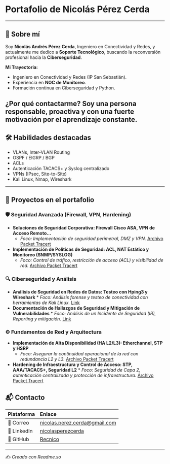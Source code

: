 #  **Portafolio de Nicolás Pérez Cerda**

---

## 👤 Sobre mí

Soy **Nicolás Andrés Pérez Cerda**, Ingeniero en Conectividad y Redes, y actualmente me dedico a **Soporte Tecnológico**, buscando la reconversión profesional hacia la **Ciberseguridad**.

**Mi Trayectoria:**
* Ingeniero en Conectividad y Redes (IP San Sebastián).
* Experiencia en **NOC de Monitoreo**.
* Formación continua en Ciberseguridad y Python.

**¿Por qué contactarme?**
Soy una persona **responsable, proactiva** y con una fuerte motivación por el aprendizaje constante.
---
## 🛠️ Habilidades destacadas
- VLANs, Inter-VLAN Routing  
- OSPF / EIGRP / BGP  
- ACLs   
- Autenticación TACACS+ y Syslog centralizado  
- VPNs (IPsec, Site-to-Site)  
- Kali Linux, Nmap, Wireshark   

---
## 📁 Proyectos en el portafolio

### 🛡️ Seguridad Avanzada (Firewall, VPN, Hardening)
* **Soluciones de Seguridad Corporativa: Firewall Cisco ASA, VPN de Acceso Remoto...**
  * *Foco: Implementación de seguridad perimetral, DMZ y VPN.* [Archivo Packet Tracert](https://drive.google.com/file/d/19kWHh3tJvBpkttV4DVBgv-Ci5MAmPjTS/view?usp=drive_link)
* **Implementación de Políticas de Seguridad: ACL, NAT Estático y Monitoreo (SNMP/SYSLOG)**
  * *Foco: Control de tráfico, restricción de acceso (ACL) y visibilidad de red.* [Archivo Packet Tracert](https://drive.google.com/file/d/10arOpSYmTNtU1tFBdrxiF41rpPDDnyyI/view?usp=drive_link)

### 🔍 Ciberseguridad y Análisis
* **Análisis de Seguridad en Redes de Datos: Testeo con Hping3 y Wireshark** * *Foco: Análisis forense y testeo de conectividad con herramientas de Kali Linux.* [Link](https://docs.google.com/document/d/1F_2BTmyfGmp6yGGPQyK2txbxGLnvGvsa/edit?usp=drive_link&ouid=108335102691958278528&rtpof=true&sd=true)
* **Documentación de Hallazgos de Seguridad y Mitigación de Vulnerabilidades** * *Foco: Análisis de un Incidente de Seguridad (IR), Reporting y mitigación.* [Link](https://docs.google.com/document/d/1-taIb7uiCI1fEmRRwx-gy71bD6BMYhLW/edit?usp=drive_link&ouid=108335102691958278528&rtpof=true&sd=true)


### ⚙️ Fundamentos de Red y Arquitectura
* **Implementación de Alta Disponibilidad (HA L2/L3): Etherchannel, STP y HSRP**
  * *Foco: Asegurar la continuidad operacional de la red con redundancia L2 y L3.* [Archivo Packet Tracert](https://drive.google.com/file/d/1iHEpsGeqPmi9f6oS6rK3UVzp7UwSXa9y/view?usp=drive_link)
* **Hardening de Infraestructura y Control de Acceso: STP, AAA/TACACS+, Seguridad L2** * *Foco: Seguridad de Capa 2, autenticación centralizada y protección de infraestructura.* [Archivo Packet Tracert](https://drive.google.com/file/d/1_lOJIwCNiEJEWDgi3_F3XRmY0Wy-Zu7a/view?usp=drive_link)

## 📬 Contacto

| Plataforma | Enlace |
| :--- | :--- |
| 📧 Correo | [nicolas.perez.cerda@gmail.com](mailto:nicolas.perez.cerda@gmail.com) |
| 💼 LinkedIn | [nicolasperezcerda](https://www.linkedin.com/in/nicolasperezcerda/) |
| 🐙 GitHub | [Recnico](https://github.com/Recnico) |

---

✍️ *Creado con Readme.so*
